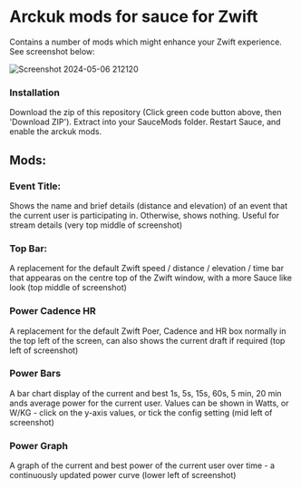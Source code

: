 # Arckuk mods for sauce for Zwift

Contains a number of mods which might enhance your Zwift experience. See screenshot below:

![Screenshot 2024-05-06 212120](https://github.com/arckuk/arckuk-sauce/assets/169094745/3a35a37f-edbb-464a-b983-2dd392df750e)

### Installation
Download the zip of this repository (Click green code button above, then 'Download ZIP'). Extract into your SauceMods folder. Restart Sauce, and enable the arckuk mods.

## Mods:


### Event Title:
Shows the name and brief details (distance and elevation) of an event that the current user is participating in. Otherwise, shows nothing. Useful for stream details (very top middle of screenshot)

### Top Bar:
A replacement for the default Zwift speed / distance / elevation / time bar that appearas on the centre top of the Zwift window, with a more Sauce like look (top middle of screenshot)

### Power Cadence HR
A replacement for the default Zwift Poer, Cadence and HR box normally in the top left of the screen, can also shows the current draft if required (top left of screenshot)


### Power Bars
A bar chart display of the current and best 1s, 5s, 15s, 60s, 5 min, 20 min ands average power for the current user. Values can be shown in Watts, or W/KG - click on the y-axis values, or tick the config setting (mid left of screenshot)

### Power Graph
A graph of the current and best power of the current user over time - a continuously updated power curve (lower left of screenshot)
